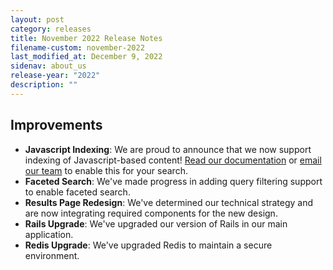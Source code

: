 ```yaml
---
layout: post
category: releases
title: November 2022 Release Notes
filename-custom: november-2022
last_modified_at: December 9, 2022
sidenav: about_us
release-year: "2022"
description: ""
---
```

## Improvements 
* **Javascript Indexing**: We are proud to announce that we now support indexing of Javascript-based content! [Read our documentation]({{site.baseurl}}/indexing/what-searchgov-indexes.html#js-indexing) or [email our team](mailto:search@gsa.gov) to enable this for your search.
* **Faceted Search**: We've made progress in adding query filtering support to enable faceted search.
* **Results Page Redesign**: We've determined our technical strategy and are now integrating required components for the new design. 
* **Rails Upgrade**: We've upgraded our version of Rails in our main application.
* **Redis Upgrade**: We've upgraded Redis to maintain a secure environment.
